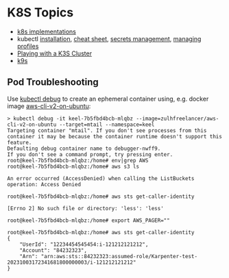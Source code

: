 # K8S Topics

* [k8s implementations](k8s-implementations.html)
* kubectl [installation](./kubectl-install.html), [cheat sheet](kubectl.html),
[secrets management](./kubectl-secrets.html),
[managing profiles](./kubectl-manage-profile.html)
* [Playing with a K3S Cluster](./k3s-cluster.html)
* [k9s](k9s.html)

## Pod Troubleshooting

Use [kubectl debug](https://kubernetes.io/docs/tasks/debug/debug-application/debug-running-pod/#ephemeral-container)
to create an ephemeral container using, e.g. docker image
[aws-cli-v2-on-ubuntu](https://github.com/zulhfreelancer/docker-aws-cli-v2-on-ubuntu):

```
> kubectl debug -it keel-7b5fbd4bcb-mlqbz --image=zulhfreelancer/aws-cli-v2-on-ubuntu --target=mtail --namespace=keel
Targeting container "mtail". If you don't see processes from this container it may be because the container runtime doesn't support this feature.
Defaulting debug container name to debugger-nwff9.
If you don't see a command prompt, try pressing enter.
root@keel-7b5fbd4bcb-mlqbz:/home# env|grep AWS
root@keel-7b5fbd4bcb-mlqbz:/home# aws s3 ls

An error occurred (AccessDenied) when calling the ListBuckets operation: Access Denied

root@keel-7b5fbd4bcb-mlqbz:/home# aws sts get-caller-identity

[Errno 2] No such file or directory: 'less': 'less'

root@keel-7b5fbd4bcb-mlqbz:/home# export AWS_PAGER=""

root@keel-7b5fbd4bcb-mlqbz:/home# aws sts get-caller-identity
{
    "UserId": "12234454545454:i-121212121212",
    "Account": "84232323",
    "Arn": "arn:aws:sts::84232323:assumed-role/Karpenter-test-20231003172341681800000003/i-121212121212"
}
```
